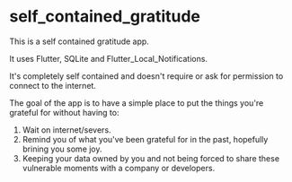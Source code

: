 # self_contained_gratitude

This is a self contained gratitude app.

It uses Flutter, SQLite and Flutter_Local_Notifications.

It's completely self contained and doesn't require or ask for permission to connect to the internet.

The goal of the app is to have a simple place to put the things you're grateful for without having to:
1. Wait on internet/severs.
2. Remind you of what you've been grateful for in the past, hopefully brining you some joy.
3. Keeping your data owned by you and not being forced to share these vulnerable moments with a company or developers.
